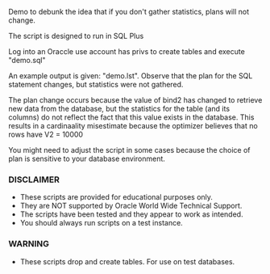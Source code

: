 Demo to debunk the idea that if you don't gather statistics, plans will not change.

The script is designed to run in SQL Plus

Log into an Oraccle use account has privs to create tables and execute "demo.sql"

An example output is given: "demo.lst". Observe that the plan for
the SQL statement changes, but statistics were not gathered.

The plan change occurs because the value of bind2 has changed to
retrieve new data from the database, but the statistics for the 
table (and its columns) do not reflect the fact that this value exists
in the database. This results in a cardinaality misestimate because the
optimizer believes that no rows have V2 = 10000

You might need to adjust the script in some cases because the
choice of plan is sensitive to your database environment.

### DISCLAIMER

*  These scripts are provided for educational purposes only.
*  They are NOT supported by Oracle World Wide Technical Support.
*  The scripts have been tested and they appear to work as intended.
*  You should always run scripts on a test instance.

### WARNING

*  These scripts drop and create tables. For use on test databases.
